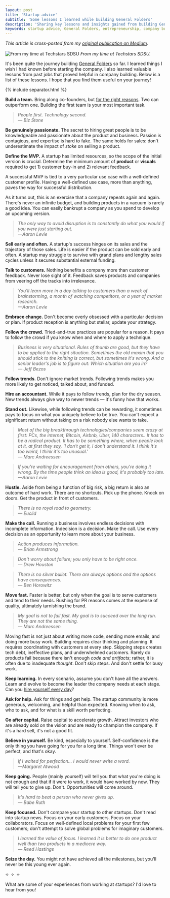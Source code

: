 ```yaml
---
layout: post
title: 'Startup advice'
subtitle: 'Some lessons I learned while building General Folders'
description: 'Sharing key lessons and insights gained from building General Folders'
keywords: startup advice, General Folders, entrepreneurship, company building, lessons learned
---
```


<div class="crosspost-container post-container" style="margin-bottom: 1rem; font-style: italic;">
This article is cross-posted from my <a href="https://medium.com/@djpardis/startup-advice-e9459d6c1ebb" target="_blank">original publication on Medium</a>.
</div>

![From my time at Techstars SDSU](https://cdn-images-1.medium.com/max/800/1*wlkXlVWb8r27CM6ih_EAog.jpeg)
*From my time at Techstars SDSU.*

It's been quite the journey building [General Folders](https://generalfolders.com) so far. I learned things I wish I had known before starting the company. I also learned valuable lessons from past jobs that proved helpful in company building. Below is a list of these lessons. I hope that you find them useful on your journey!

{% include separator.html %}

**Build a team.** Bring along co-founders, but [for the right reasons](https://medium.com/@mtrajan/price-of-a-great-co-founder-5fe35d62b441). Two can outperform one. Building the first team is your most important task.

> *People first. Technology second.*  
> *— Biz Stone*

**Be genuinely passionate.** The secret to hiring great people is to be knowledgeable and passionate about the product and business. Passion is contagious, and expertise is hard to fake. The same holds for sales: don't underestimate the impact of *stoke* on selling a product.

**Define the MVP.** A startup has limited resources, so the scope of the initial version is crucial. Determine the minimum amount of **product** or **visuals** required to get 1) customer buy-in and 2) relevant feedback.

A successful MVP is tied to a very particular use case with a well-defined customer profile. Having a well-defined use case, more than anything, paves the way for successful distribution.

As it turns out, this is an exercise that a company repeats again and again. There's never an infinite budget, and building products in a vacuum is rarely a good idea. You can easily bankrupt a company as you spend to develop an upcoming version.

> *The only way to avoid disruption is to constantly do what you would if you were just starting out.*  
> *—Aaron Levie*

**Sell early and often.** A startup's success hinges on its sales and the trajectory of those sales. Life is easier if the product can be sold early and often. A startup may struggle to survive with grand plans and lengthy sales cycles unless it secures substantial external funding.

**Talk to customers.** Nothing benefits a company more than customer feedback. Never lose sight of it. Feedback saves products and companies from veering off the tracks into irrelevance.

> *You'll learn more in a day talking to customers than a week of brainstorming, a month of watching competitors, or a year of market research.*  
> *—Aaron Levie*

**Embrace change.** Don't become overly obsessed with a particular decision or plan. If product reception is anything but stellar, update your strategy.

**Follow the crowd.** Tried-and-true practices are popular for a reason. It pays to follow the crowd if you know when and where to apply a technique.

> *Business is very situational. Rules of thumb are good, but they have to be applied to the right situation. Sometimes the old maxim that you should stick to the knitting is correct, but sometimes it's wrong. And a senior leader's job is to figure out: Which situation are you in?*  
> *— Jeff Bezos*

**Follow trends.** Don't ignore market trends. Following trends makes you more likely to get noticed, talked about, and funded.

**Hire an accountant.** While it pays to follow trends, plan for the dry season. New trends always give way to newer trends — it's funny how that works.

**Stand out.** Likewise, while following trends can be rewarding, it sometimes pays to focus on what you uniquely believe to be true. You can't expect a significant return without taking on a risk nobody else wants to take.

> *Most of the big breakthrough technologies/companies seem crazy at first: PCs, the internet, Bitcoin, Airbnb, Uber, 140 characters.. It has to be a radical product. It has to be something where, when people look at it, at first they say, 'I don't get it, I don't understand it. I think it's too weird, I think it's too unusual.'*  
> *— Marc Andreessen*

> *If you're waiting for encouragement from others, you're doing it wrong. By the time people think an idea is good, it's probably too late.*  
> *—Aaron Levie*

**Hustle.** Aside from being a function of big risk, a big return is also an outcome of hard work. There are no shortcuts. Pick up the phone. Knock on doors. Get the product in front of customers.

> *There is no royal road to geometry.*  
> *— Euclid*

**Make the call.** Running a business involves endless decisions with incomplete information. Indecision is a decision. Make the call. Use every decision as an opportunity to learn more about your business.

> *Action produces information.*  
> *— Brian Armstrong*

> *Don't worry about failure; you only have to be right once.*  
> *— Drew Houston*

> *There is no silver bullet. There are always options and the options have consequences.*  
> *— Ben Horowitz*

**Move fast.** Faster is better, but only when the goal is to serve customers and tend to their needs. Rushing for PR reasons comes at the expense of quality, ultimately tarnishing the brand.

> *My goal is not to fail fast. My goal is to succeed over the long run. They are not the same thing.*  
> *— Marc Andreessen*

Moving fast is not just about writing more code, sending more emails, and doing more busy work. Building requires clear thinking and planning. It requires coordinating with customers at every step. Skipping steps creates tech debt, ineffective plans, and underwhelmed customers. Rarely do products fail because there isn't enough *code and artifacts*; rather, it is often due to inadequate *thought*. Don't skip steps. And don't settle for busy work.

**Keep learning.** In every scenario, assume you don't have all the answers. Learn and evolve to become the leader the company needs at each stage. Can you [hire yourself every day](https://youtu.be/qAr-yl9A0Xc?si=wUVTi-zKmvuWsEiK&t=1978)?

**Ask for help.** Ask for things and get help. The startup community is more generous, welcoming, and helpful than expected. Knowing when to ask, who to ask, and for what is a skill worth perfecting. 

**Go after capital.** Raise capital to accelerate growth. Attract investors who are already sold on the vision and are ready to champion the company. If it's a hard sell, it's not a good fit.

**Believe in yourself.** Be kind, especially to yourself. Self-confidence is the only thing you have going for you for a long time. Things won't ever be perfect, and that's okay.

> *If I waited for perfection… I would never write a word.*  
> *—Margaret Atwood*

**Keep going.** People (mainly yourself) will tell you that what you're doing is not enough and that if it were to work, it would have worked by now. They will tell you to give up. Don't. Opportunities will come around.

> *It's hard to beat a person who never gives up.*  
> *— Babe Ruth*

**Keep focused.** Don't compare your startup to other startups. Don't read into startup news. Focus on your early customers. Focus on your collaborators. Focus on well-defined local problems for your first few customers; don't attempt to solve global problems for imaginary customers. 

> *I learned the value of focus. I learned it is better to do one product well than two products in a mediocre way.*  
> *— Reed Hastings*

**Seize the day.** You might not have achieved all the milestones, but you'll never be this young ever again.

<div class="text-center">
    <span>&#10210;&nbsp;&nbsp;&#10209;&nbsp;&nbsp;&#10211;</span>
</div>

What are some of your experiences from working at startups? I'd love to hear from you!

